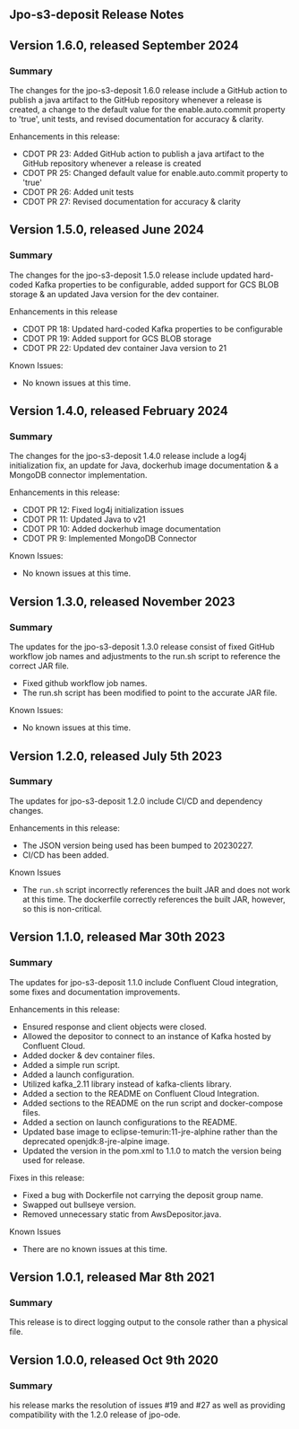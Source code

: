 Jpo-s3-deposit Release Notes
----------------------------

Version 1.6.0, released September 2024
----------------------------------------
### **Summary**
The changes for the jpo-s3-deposit 1.6.0 release include a GitHub action to publish a java artifact to the GitHub repository whenever a release is created, a change to the default value for the enable.auto.commit property to 'true', unit tests, and revised documentation for accuracy & clarity.

Enhancements in this release:
- CDOT PR 23: Added GitHub action to publish a java artifact to the GitHub repository whenever a release is created
- CDOT PR 25: Changed default value for enable.auto.commit property to 'true'
- CDOT PR 26: Added unit tests
- CDOT PR 27: Revised documentation for accuracy & clarity


Version 1.5.0, released June 2024
----------------------------------------
### **Summary**
The changes for the jpo-s3-deposit 1.5.0 release include updated hard-coded Kafka properties to be configurable, added support for GCS BLOB storage & an updated Java version for the dev container.

Enhancements in this release
- CDOT PR 18: Updated hard-coded Kafka properties to be configurable
- CDOT PR 19: Added support for GCS BLOB storage
- CDOT PR 22: Updated dev container Java version to 21

Known Issues:
- No known issues at this time.


Version 1.4.0, released February 2024
----------------------------------------

### **Summary**
The changes for the jpo-s3-deposit 1.4.0 release include a log4j initialization fix, an update for Java, dockerhub image documentation & a MongoDB connector implementation.

Enhancements in this release:
- CDOT PR 12: Fixed log4j initialization issues
- CDOT PR 11: Updated Java to v21
- CDOT PR 10: Added dockerhub image documentation
- CDOT PR 9: Implemented MongoDB Connector

Known Issues:
- No known issues at this time.


Version 1.3.0, released November 2023
----------------------------------------

### **Summary**
The updates for the jpo-s3-deposit 1.3.0 release consist of fixed GitHub workflow job names and adjustments to the run.sh script to reference the correct JAR file.
- Fixed github workflow job names.
- The run.sh script has been modified to point to the accurate JAR file.

Known Issues:
- No known issues at this time.


Version 1.2.0, released July 5th 2023
----------------------------------------

### **Summary**
The updates for jpo-s3-deposit 1.2.0 include CI/CD and dependency changes.

Enhancements in this release:
- The JSON version being used has been bumped to 20230227.
- CI/CD has been added.

Known Issues
- The `run.sh` script incorrectly references the built JAR and does not work at this time. The dockerfile correctly references the built JAR, however, so this is non-critical.
  
Version 1.1.0, released Mar 30th 2023
----------------------------------------

### **Summary**
The updates for jpo-s3-deposit 1.1.0 include Confluent Cloud integration, some fixes and documentation improvements.

Enhancements in this release:
- Ensured response and client objects were closed.
-	Allowed the depositor to connect to an instance of Kafka hosted by Confluent Cloud.
-	Added docker & dev container files.
-	Added a simple run script.
-	Added a launch configuration.
-	Utilized kafka_2.11 library instead of kafka-clients library.
-	Added a section to the README on Confluent Cloud Integration.
-	Added sections to the README on the run script and docker-compose files.
-	Added a section on launch configurations to the README.
-	Updated base image to eclipse-temurin:11-jre-alphine rather than the deprecated openjdk:8-jre-alpine image.
-	Updated the version in the pom.xml to 1.1.0 to match the version being used for release.

Fixes in this release:
-	Fixed a bug with Dockerfile not carrying the deposit group name.
-	Swapped out bullseye version.
-	Removed unnecessary static from AwsDepositor.java.

Known Issues
-	There are no known issues at this time.

Version 1.0.1, released Mar 8th 2021
----------------------------------------

### **Summary**
This release is to direct logging output to the console rather than a physical file.

Version 1.0.0, released Oct 9th 2020
----------------------------------------

### **Summary**
his release marks the resolution of issues #19 and #27 as well as providing compatibility with the 1.2.0 release of jpo-ode.
